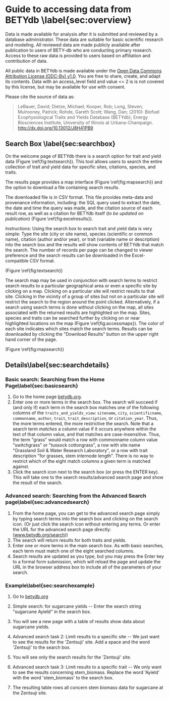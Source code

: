 
# Guide to accessing data from BETYdb \label{sec:overview}

Data is made available for analysis after it is submitted and reviewed by a database administrator. These data are suitable for basic scientific research and modeling. All reviewed data are made publicly available after publication to users of BETY-db who are conducting primary research. Access to these raw data is provided to users based on affiliation and contribution of data.

All public data in BETYdb is made available under the [Open Data Commons Attribution License (ODC-By) v1.0](http://opendatacommons.org/licenses/by/1-0/). You are free to share, create, and adapt its contents. Data with an access_level field and value <= 2 is is not covered by this license, but may be available for use with consent.

Please cite the source of data as:

> LeBauer, David; Dietze, Michael; Kooper, Rob; Long, Steven; Mulrooney, Patrick; Rohde, Gareth Scott; Wang, Dan; (2010): Biofuel Ecophysiological Traits and Yields Database (BETYdb); Energy Biosciences Institute, University of Illinois at Urbana-Champaign. http://dx.doi.org/10.13012/J8H41PB9



## Search Box \label{sec:searchbox}

On the welcome page of BETYdb there is a search option for trait and yield data (Figure \ref{fig:textsearch}). This tool allows users to search the entire collection of trait and yield data for specific sites, citations, species, and traits.

The results page provides a map interface (Figure \ref{fig:mapsearch}) and the option to download a file containing search results.

The downloaded file is in CSV format. This file provides meta-data and provenance information, including: the SQL query used to extract the date, the date and time the query was made, and the citation source of each result row, as well as a citation for BETYdb itself (_to be updated on publication_) (Figure \ref{fig:excelresults}).


_Instructions:_ Using the search box to search trait and yield data is very simple: Type the site (city or site name), species (scientific or common name), citation (author and/or year), or trait (variable name or description) into the search box and the results will show contents of BETYdb that match the search. The number of records per page can be changed to viewer preference and the search results can be downloaded in the Excel-compatible CSV format. 

(Figure \ref{fig:textsearch})


The search map may be used in conjunction with search terms to restrict search results to a particular geographical area or even a specific site by clicking on a map.  Clicking on a particular site will restrict results to that site.  Clicking in the vicinity of a group of sites but not on a particular site will restrict the search to the region around the point clicked. Alternatively, if a search using search terms is done without clicking on the map, all sites associated with the returned results are highlighted on the map. Sites, species and traits can be searched further by clicking on or near highlighted locations on the map (Figure \ref{fig:accessmaps}). The color of each site indicates which sites match the search terms. Results can be downloaded by clicking the "Download Results" button on the upper right hand corner of the page. 

(Figure \ref{fig:mapsearch})

## Details\label{sec:searchdetails}

### Basic search: Searching from the Home Page\label{sec:basicsearch}

1.	Go to the home page [betydb.org](https://www.betydb.org). 
2.	Enter one or more terms in the search box.  The search will succeed if (and only if) each term in the search box matches one of the following columns of the `traits_and_yields_view`: `sitename`, `city`, `scientificname`, `commonname`, `author`, `trait`, `trait_description`, or `citation_year`.  Thus, the more terms entered, the more restrictive the search. Note that a search term _matches_ a column value if it occurs anywhere within the text of that column value, and that matches are case-insensitive.  Thus, the term "grass" would match a row with commonname column value "switchgrass" or "tussock cottongrass", a row with site name "Grassland Soil & Water Research Laboratory", or a row with trait description "for grasses, stem internode length".  There is no way to restrict which of the eight match columns a given term is matched against.
3.	Click the search icon next to the search box (or press the ENTER key).  This will take one to the search results/advanced search page and show the result of the search.

### Advanced search: Searching from the Advanced Search page\label{sec:advancedsearch}

1.	From the home page, you can get to the advanced search page simply by typing search terms into the search box and clicking on the search icon.  (Or just click the search icon without entering any terms.  Or enter the URL for the advanced search page directly: (www.betydb.org/search))
2.	The search will return results for both traits and yields.
3.	Enter one or more terms in the main search box.  As with basic searches, each term must match one of the eight searched columns.
4.	Search results are updated as you type, but you may press the Enter key to a formal form submission, which will reload the page and update the URL in the browser address box to include all of the parameters of your search.



### Example\label{sec:searchexample}

1. Go to [betydb.org](https://www.betydb.org)
2. Simple search: for sugarcane yields -- Enter the search string "sugarcane Ayield" in the search box.

3. You will see a new page with a table of results show data about sugarcane yields.
6. Advanced search task 2: Limit results to a specific site -- We just want to see the results for the 'Zentsuji' site.  Add a space and the word 'Zentsuji' to the search box.
7. You will see only the search results for the 'Zentsuji' site.
8. Advanced search task 3: Limit results to a specific trait -- We only want to see the results concerning stem\_biomass.  Replace the word 'Ayield' with the word 'stem\_biomass' to the search box.
9. The resulting table rows all concern stem biomass data for sugarcane at the Zentsuji site.

